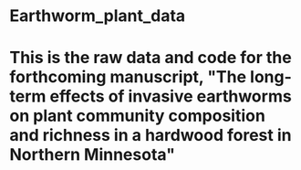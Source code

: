 # Earthworm_plant_data
# This is the raw data and code for the forthcoming manuscript, "The long-term effects of invasive earthworms on plant community composition and richness in a hardwood forest in Northern Minnesota"
